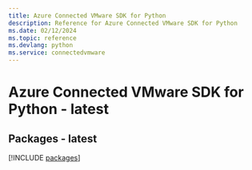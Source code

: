 ```yaml
---
title: Azure Connected VMware SDK for Python
description: Reference for Azure Connected VMware SDK for Python
ms.date: 02/12/2024
ms.topic: reference
ms.devlang: python
ms.service: connectedvmware
---
```

# Azure Connected VMware SDK for Python - latest
## Packages - latest
[!INCLUDE [packages](connected-vmware-index.md)]